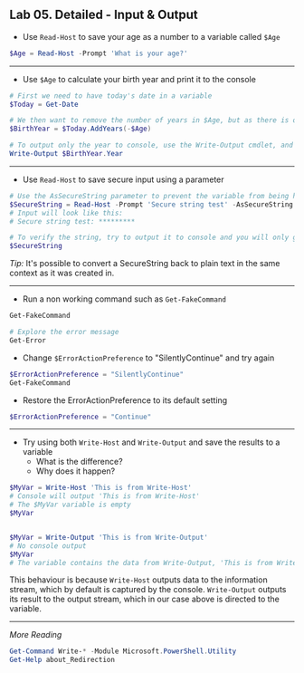## Lab 05. Detailed - Input & Output

- Use `Read-Host` to save your age as a number to a variable called `$Age`

```PowerShell
$Age = Read-Host -Prompt 'What is your age?'
```

---

- Use `$Age` to calculate your birth year and print it to the console

```PowerShell
# First we need to have today's date in a variable
$Today = Get-Date

# We then want to remove the number of years in $Age, but as there is only an AddYears method we can simply combine it with a - to add "-n" years
$BirthYear = $Today.AddYears(-$Age)

# To output only the year to console, use the Write-Output cmdlet, and the Year property
Write-Output $BirthYear.Year
```

---

- Use `Read-Host` to save secure input using a parameter

```PowerShell
# Use the AsSecureString parameter to prevent the variable from being human readable
$SecureString = Read-Host -Prompt 'Secure string test' -AsSecureString
# Input will look like this:
# Secure string test: *********

# To verify the string, try to output it to console and you will only get System.Security.SecureString
$SecureString
```

*Tip:* It's possible to convert a SecureString back to plain text in the same context as it was created in.

---

- Run a non working command such as `Get-FakeCommand`

```PowerShell
Get-FakeCommand

# Explore the error message
Get-Error
```

- Change `$ErrorActionPreference` to "SilentlyContinue" and try again

```PowerShell
$ErrorActionPreference = "SilentlyContinue"
Get-FakeCommand
```

- Restore the ErrorActionPreference to its default setting


```PowerShell
$ErrorActionPreference = "Continue"
```

---

- Try using both `Write-Host` and `Write-Output` and save the results to a variable
    - What is the difference?
    - Why does it happen?

```PowerShell
$MyVar = Write-Host 'This is from Write-Host'
# Console will output 'This is from Write-Host'
# The $MyVar variable is empty
$MyVar


$MyVar = Write-Output 'This is from Write-Output'
# No console output
$MyVar
# The variable contains the data from Write-Output, 'This is from Write-Output'
```

This behaviour is because `Write-Host` outputs data to the information stream, which by default is captured by the console.
`Write-Output` outputs its result to the output stream, which in our case above is directed to the variable.

---

*More Reading*

```PowerShell
Get-Command Write-* -Module Microsoft.PowerShell.Utility
Get-Help about_Redirection
```
